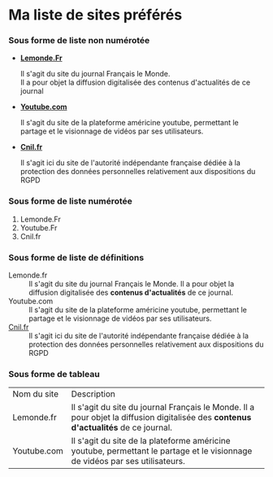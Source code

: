<!DOCTYPE html>
<html>
<head>
  <meta charset="utf-8">
  <title>Exercice 1</title>
</head>
<body>
<h1> Ma liste de sites préférés </h1>
 <h3> Sous forme de liste non numérotée</h3>
 <ul>
  <li><b><a href="https://www.lemonde.fr">Lemonde.Fr</a></b></li>
  <p> Il s'agit du site du journal Français le Monde. <br> Il a pour objet la diffusion digitalisée des contenus d'actualités de ce journal </p>
  <li><b><a href="https://www.youtube.com">Youtube.com</a></b></li>
  <p> Il s'agit du site de la plateforme américine youtube, permettant le partage et le visionnage de vidéos par ses utilisateurs.<p>
  <li><b><a href="https://www.cnil.fr">Cnil.fr</a></b></li>
  <p> Il s'agit ici du site de l'autorité indépendante française dédiée à la protection des données personnelles relativement aux dispositions du RGPD</p>
</ul>
 <h3> Sous forme de liste numérotée</h3>
 <ol>
  <li>Lemonde.Fr</li>
  <li>Youtube.Fr</li>
  <li>Cnil.fr</li>
 </ol>
 <h3> Sous forme de liste de définitions</h3>
 <dl>
    <dt><a =href"https://www.lemonde.fr">Lemonde.fr</dt>
    <dd>Il s'agit du site du journal Français le Monde. Il a pour objet la diffusion digitalisée des <strong>contenus d'actualités</strong> de ce journal.</dd>
   <dt><a =href"https://www.youtube.com">Youtube.com</dt>
    <dd>Il s'agit du site de la plateforme américine youtube, permettant le partage et le visionnage de vidéos par ses utilisateurs.</dd>
  <dt><a href="https://www.cnil.fr">Cnil.fr</a></dt>
  <dd>Il s'agit ici du site de l'autorité indépendante française dédiée à la protection des données personnelles relativement aux dispositions du RGPD</dd>
  
  <h3> Sous forme de tableau</h3>
   <table>
   <tr>
       <td>Nom du site </td>
       <td>Description</td>
   </tr>
   <tr>
       <td><a =href"https://www.lemonde.fr">Lemonde.fr</td>
       <td>Il s'agit du site du journal Français le Monde. Il a pour objet la diffusion digitalisée des <strong>contenus d'actualités</strong> de ce journal.</td>
    <tr>
     <td><a =href"https://www.youtube.com">Youtube.com</td>
      <td>Il s'agit du site de la plateforme américine youtube, permettant le partage et le visionnage de vidéos par ses utilisateurs.</td>
   </tr>
</table>
</body>
</html>

